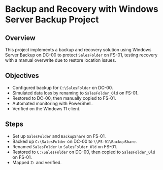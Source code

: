 # Backup and Recovery with Windows Server Backup Project

## Overview
This project implements a backup and recovery solution using Windows Server Backup on DC-00 to protect `SalesFolder` on FS-01, testing recovery with a manual overwrite due to restore location issues.

## Objectives
- Configured backup for `C:\SalesFolder` on DC-00.
- Simulated data loss by renaming to `SalesFolder_Old` on FS-01.
- Restored to DC-00, then manually copied to FS-01.
- Automated monitoring with PowerShell.
- Verified on the Windows 11 client.

## Steps
- Set up `SalesFolder` and `BackupShare` on FS-01.
- Backed up `C:\SalesFolder` on DC-00 to `\\FS-01\BackupShare`.
- Renamed `SalesFolder` to `SalesFolder_Old` on FS-01.
- Restored to `C:\SalesFolder` on DC-00, then copied to `SalesFolder_Old` on FS-01.
- Mapped `Z:` and verified.
